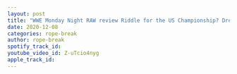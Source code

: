 ```yaml
---
layout: post
title: "WWE Monday Night RAW review Riddle for the US Championship? Drew vs Sheamus next big feud? TLC build"
date: 2020-12-08
categories: rope-break
author: rope-break
spotify_track_id: 
youtube_video_id: Z-uTcio4nyg
apple_track_id: 
---
```

